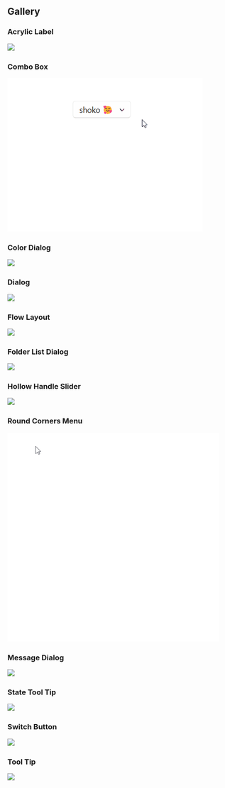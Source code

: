 ## Gallery

### Acrylic Label
<img width="60%" src="./_static/gallery/acrylic_label.png"/>

### Combo Box
![](./_static/gallery/combo_box.gif)

### Color Dialog
![](./_static/gallery/color_dialog.gif)

### Dialog
![](./_static/gallery/dialog.gif)

### Flow Layout
![](./_static/gallery/flow_layout.gif)

### Folder List Dialog
![](./_static/gallery/folder_list_dialog.gif)

### Hollow Handle Slider
![](./_static/gallery/hollow_handle_slider.gif)

### Round Corners Menu
![](./_static/gallery/round_menu.gif)

### Message Dialog
![](./_static/gallery/dialog_with_mask.gif)

### State Tool Tip
![](./_static/gallery/state_tool_tip.gif)

### Switch Button
![](./_static/gallery/switch_button.gif)

### Tool Tip
![](./_static/gallery/tool_tip.gif)
